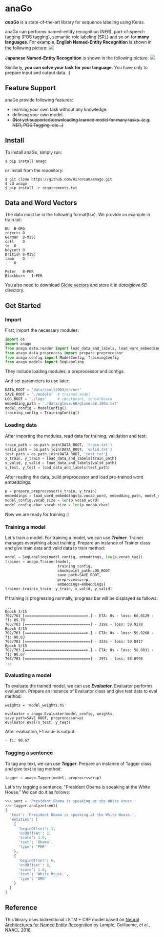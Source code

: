 # anaGo
***anaGo*** is a state-of-the-art library for sequence labeling using Keras. 

anaGo can performs named-entity recognition (NER), part-of-speech tagging (POS tagging), semantic role labeling (SRL) and so on for **many languages**. 
For example, **English Named-Entity Recognition** is shown in the following picture:
<img src="https://github.com/Hironsan/anago/blob/docs/docs/images/example.en2.png?raw=true">

**Japanese Named-Entity Recognition** is shown in the following picture:
<img src="https://github.com/Hironsan/anago/blob/docs/docs/images/example.ja2.png?raw=true">

Similarly, **you can solve your task for your language.**
You have only to prepare input and output data. :)

## Feature Support
anaGo provide following features:
* learning your own task without any knowledge.
* defining your own model.
* ~~(Not yet supported)downloading learned model for many tasks. (e.g. NER, POS Tagging, etc...)~~


## Install
To install anaGo, simply run:

```
$ pip install anago
```

or install from the repository:

```
$ git clone https://github.com/Hironsan/anago.git
$ cd anago
$ pip install -r requirements.txt
```

## Data and Word Vectors
The data must be in the following format(tsv).
We provide an example in train.txt:

```
EU	B-ORG
rejects	O
German	B-MISC
call	O
to	O
boycott	O
British	B-MISC
lamb	O
.	O

Peter	B-PER
Blackburn	I-PER
```

You also need to download [GloVe vectors](https://nlp.stanford.edu/projects/glove/) and store it in *data/glove.6B* directory.

## Get Started
### Import
First, import the necessary modules:
```python
import os
import anago
from anago.data.reader import load_data_and_labels, load_word_embeddings
from anago.data.preprocess import prepare_preprocessor
from anago.config import ModelConfig, TrainingConfig
from anago.models import SeqLabeling
```
They include loading modules, a preprocessor and configs.


And set parameters to use later:
```python
DATA_ROOT = 'data/conll2003/en/ner'
SAVE_ROOT = './models'  # trained model
LOG_ROOT = './logs'     # checkpoint, tensorboard
embedding_path = './data/glove.6B/glove.6B.100d.txt'
model_config = ModelConfig()
training_config = TrainingConfig()
```

### Loading data

After importing the modules, read data for training, validation and test:
```python
train_path = os.path.join(DATA_ROOT, 'train.txt')
valid_path = os.path.join(DATA_ROOT, 'valid.txt')
test_path = os.path.join(DATA_ROOT, 'test.txt')
x_train, y_train = load_data_and_labels(train_path)
x_valid, y_valid = load_data_and_labels(valid_path)
x_test, y_test = load_data_and_labels(test_path)
```

After reading the data, build preprocessor and load pre-trained word embeddings:
```python
p = prepare_preprocessor(x_train, y_train)
embeddings = load_word_embeddings(p.vocab_word, embedding_path, model_config.word_embedding_size)
model_config.vocab_size = len(p.vocab_word)
model_config.char_vocab_size = len(p.vocab_char)
```

Now we are ready for training :)


### Training a model
Let's train a model. For training a model, we can use ***Trainer***. 
Trainer manages everything about training.
Prepare an instance of Trainer class and give train data and valid data to train method:
```python
model = SeqLabeling(model_config, embeddings, len(p.vocab_tag))
trainer = anago.Trainer(model,
                        training_config,
                        checkpoint_path=LOG_ROOT,
                        save_path=SAVE_ROOT,
                        preprocessor=p,
                        embeddings=embeddings)
trainer.train(x_train, y_train, x_valid, y_valid)
```

If training is progressing normally, progress bar will be displayed as follows:

```commandline
...
Epoch 3/15
702/703 [============================>.] - ETA: 0s - loss: 60.0129 - f1: 89.70
703/703 [==============================] - 319s - loss: 59.9278   
Epoch 4/15
702/703 [============================>.] - ETA: 0s - loss: 59.9268 - f1: 90.03
703/703 [==============================] - 324s - loss: 59.8417   
Epoch 5/15
702/703 [============================>.] - ETA: 0s - loss: 58.9831 - f1: 90.67
703/703 [==============================] - 297s - loss: 58.8993   
...
```


### Evaluating a model
To evaluate the trained model, we can use ***Evaluator***.
Evaluator performs evaluation.
Prepare an instance of Evaluator class and give test data to eval method:

```
weights = 'model_weights.h5'

evaluator = anago.Evaluator(model_config, weights, save_path=SAVE_ROOT, preprocessor=p)
evaluator.eval(x_test, y_test)
```

After evaluation, F1 value is output:
```commandline
- f1: 90.67
```

### Tagging a sentence
To tag any text, we can use ***Tagger***.
Prepare an instance of Tagger class and give text to tag method:
```python
tagger = anago.Tagger(model, preprocessor=p)
```

Let's try tagging a sentence, "President Obama is speaking at the White House."
We can do it as follows:
```python
>>> sent = 'President Obama is speaking at the White House.'
>>> tagger.analyze(sent)
{
  'text': 'President Obama is speaking at the White House.',
  'entities': [
    {
      'beginOffset': 1,
      'endOffset': 2,
      'score': 1.0,
      'text': 'Obama',
      'type': 'PER'
    },
    {
      'beginOffset': 6,
      'endOffset': 8,
      'score': 1.0,
      'text': 'White House.',
      'type': 'ORG'
    }
  ]
}
```


## Reference
This library uses bidirectional LSTM + CRF model based on
[Neural Architectures for Named Entity Recognition](https://arxiv.org/abs/1603.01360)
by Lample, Guillaume, et al., NAACL 2016.